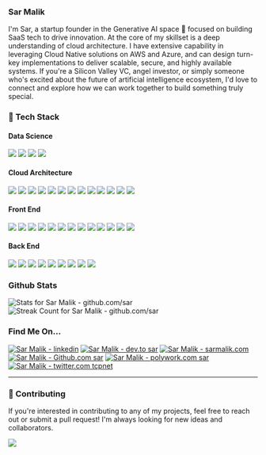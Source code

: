 ### Sar Malik

<!--
**sar/sar** is a ✨ _special_ ✨ repository because its `README.md` (this file) appears on your GitHub profile.
Here are some ideas to get you started:
- 🔭 I’m currently working on ...
- 🌱 I’m currently learning ...
- 👯 I’m looking to collaborate on ...
- 🤔 I’m looking for help with ...
- 💬 Ask me about ...
- 📫 How to reach me: ...
- 😄 Pronouns: ...
- ⚡ Fun fact: ...
-->

I'm Sar, a startup founder in the Generative AI space 🤗 focused on building SaaS tech to drive innovation. At the core of my skillset is a deep understanding of cloud architecture. I have extensive capability in leveraging Cloud Native solutions on AWS and Azure, and can design turn-key implementations to deliver scalable, secure, and highly available systems. If you're a Silicon Valley VC, angel investor, or simply someone who's excited about the future of artificial intelligence ecosystem, I'd love to connect and explore how we can work together to build something truly special.

### 🔭 Tech Stack

#### Data Science

![](https://img.shields.io/badge/OpenCV-27338e?style=for-the-badge&logo=OpenCV&logoColor=white)
![](https://img.shields.io/badge/PyTorch-EE4C2C?style=for-the-badge&logo=pytorch&logoColor=white)
![](https://img.shields.io/badge/Lightning-792DE4?style=for-the-badge&logo=pytorch-lightning&logoColor=white)
![](https://img.shields.io/badge/Colab-F9AB00?style=for-the-badge&logo=googlecolab&color=525252)

#### Cloud Architecture

![](https://img.shields.io/badge/Amazon_AWS-FF9900?style=for-the-badge&logo=amazonaws&logoColor=white)
![](https://img.shields.io/badge/microsoft%20azure-0089D6?style=for-the-badge&logo=microsoft-azure&logoColor=white)
![](https://img.shields.io/badge/GitHub_Actions-2088FF?style=for-the-badge&logo=github-actions&logoColor=white)
![](https://img.shields.io/badge/Terraform-7B42BC?style=for-the-badge&logo=terraform&logoColor=white)
![](https://img.shields.io/badge/Ansible-000000?style=for-the-badge&logo=ansible&logoColor=white)
![](https://img.shields.io/badge/Docker-2CA5E0?style=for-the-badge&logo=docker&logoColor=white)
![](https://img.shields.io/badge/kubernetes-326ce5.svg?&style=for-the-badge&logo=kubernetes&logoColor=white)
![](https://img.shields.io/badge/redis-%23DD0031.svg?&style=for-the-badge&logo=redis&logoColor=white)
![](https://img.shields.io/badge/PostgreSQL-316192?style=for-the-badge&logo=postgresql&logoColor=white)
![](https://img.shields.io/badge/Linux-FCC624?style=for-the-badge&logo=linux&logoColor=black)
![](https://img.shields.io/badge/Red%20Hat-EE0000?style=for-the-badge&logo=redhat&logoColor=white)
![](https://img.shields.io/badge/Prometheus-000000?style=for-the-badge&logo=prometheus&labelColor=000000)
![](https://img.shields.io/badge/Grafana-F2F4F9?style=for-the-badge&logo=grafana&logoColor=orange&labelColor=F2F4F9)

#### Front End

![](https://img.shields.io/badge/TypeScript-007ACC?style=for-the-badge&logo=typescript&logoColor=white)
![](https://img.shields.io/badge/React-20232A?style=for-the-badge&logo=react&logoColor=61DAFB)
![](https://img.shields.io/badge/React_Router-CA4245?style=for-the-badge&logo=react-router&logoColor=white)
![](https://img.shields.io/badge/relay-F26B00?style=for-the-badge&logo=relay&logoColor=white)
![](https://img.shields.io/badge/JWT-000000?style=for-the-badge&logo=JSON%20web%20tokens&logoColor=white)
![](https://img.shields.io/badge/Vite-B73BFE?style=for-the-badge&logo=vite&logoColor=FFD62E)
![](https://img.shields.io/badge/Gulp-CF4647?style=for-the-badge&logo=gulp&logoColor=white)
![](https://img.shields.io/badge/Gatsby-663399?style=for-the-badge&logo=gatsby&logoColor=white)
![](https://img.shields.io/badge/Markdown-000000?style=for-the-badge&logo=markdown&logoColor=white)
![](https://img.shields.io/badge/Apollo%20GraphQL-311C87?&style=for-the-badge&logo=Apollo%20GraphQL&logoColor=white)
![](https://img.shields.io/badge/Chakra--UI-319795?style=for-the-badge&logo=chakra-ui&logoColor=white)
![](https://img.shields.io/badge/Figma-F24E1E?style=for-the-badge&logo=figma&logoColor=white)
![](https://img.shields.io/badge/blender-%23F5792A.svg?style=for-the-badge&logo=blender&logoColor=white)

#### Back End

![](https://img.shields.io/badge/C%2B%2B-00599C?style=for-the-badge&logo=c%2B%2B&logoColor=white)
![](https://img.shields.io/badge/C%23-239120?style=for-the-badge&logo=c-sharp&logoColor=white)
![](https://img.shields.io/badge/CMake-064F8C?style=for-the-badge&logo=cmake&logoColor=white)
![](https://img.shields.io/badge/.NET-512BD4?style=for-the-badge&logo=dotnet&logoColor=white)
![](https://img.shields.io/badge/GraphQl-E10098?style=for-the-badge&logo=graphql&logoColor=white)
![](https://img.shields.io/badge/NeoVim-%2357A143.svg?&style=for-the-badge&logo=neovim&logoColor=white)
![](https://img.shields.io/badge/VSCode-0078D4?style=for-the-badge&logo=visual%20studio%20code&logoColor=white)
![](https://img.shields.io/badge/GIT-E44C30?style=for-the-badge&logo=git&logoColor=white)
![](https://img.shields.io/badge/GNU%20Bash-4EAA25?style=for-the-badge&logo=GNU%20Bash&logoColor=white)

### Github Stats

![Stats for Sar Malik - github.com/sar](https://github-readme-stats.vercel.app/api?username=sar&show_icons=true&theme=highcontrast)
![Streak Count for Sar Malik - github.com/sar](https://github-readme-streak-stats.herokuapp.com/?user=sar&theme=highcontrast)

<!-- 
![Top Languages for Sar Malik - github.com/sar](https://github-readme-stats.vercel.app/api/top-langs/?username=sar&theme=highcontrast)
![](https://github-profile-trophy.vercel.app/?username=sar&theme=highcontrast)
![](https://github-profile-summary-cards.vercel.app/api/cards/profile-details?username=sar&theme=2077) 
-->

### Find Me On...

[![Sar Malik - linkedin](https://img.shields.io/badge/LinkedIn-0077B5?style=for-the-badge&logo=linkedin&logoColor=white)](https://linkedin.com/in/SarMalik)
[![Sar Malik - dev.to sar](https://img.shields.io/badge/dev.to-0A0A0A?style=for-the-badge&logo=devdotto&logoColor=white)](https://dev.to/sar)
[![Sar Malik - sarmalik.com](https://img.shields.io/badge/website-000000?style=for-the-badge&logo=About.me&logoColor=white)](https://sarmalik.com)
[![Sar Malik - Github.com sar](https://img.shields.io/badge/GitHub-100000?style=for-the-badge&logo=github&logoColor=white)](https://github.com/sar)
[![Sar Malik - polywork.com sar](https://img.shields.io/badge/polywork-543DE0?style=for-the-badge&logo=polywork&logoColor=white)](https://polywork.com/sar)
[![Sar Malik - twitter.com tcpnet](https://img.shields.io/badge/Twitter-1DA1F2?style=for-the-badge&logo=twitter&logoColor=white)](https://twitter.com/tcpnet)
<!-- 
![](https://img.shields.io/badge/GnuPG_Public_Key-333?style=for-the-badge&logo=GNU%20Privacy%20Guard&logoColor=0093DD) 
![](https://img.shields.io/badge/AngelList-000000?style=for-the-badge&logo=AngelList&logoColor=white)
-->

---

### 🤝 Contributing

If you're interested in contributing to any of my projects, feel free to reach out or submit a pull request! I'm always looking for new ideas and collaborators.

![](https://hits.seeyoufarm.com/api/count/incr/badge.svg?url=https%3A%2F%2Fgithub.com%2Fsar1212%2Fhit-counter)

